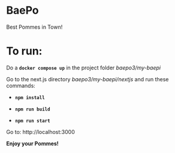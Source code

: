 # BaePo

Best Pommes in Town!

  

# To run:

Do a **`docker compose up`** in the project folder *baepo3/my-baepi*

  

Go to the next.js directory *baepo3/my-baepi/nextjs* and run these commands:

- **`npm install`**

- **`npm run build`**

- **`npm run start`**

 Go to: http://localhost:3000
 
**Enjoy your Pommes!**